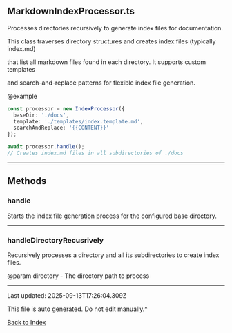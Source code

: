 ## MarkdownIndexProcessor.ts





 Processes directories recursively to generate index files for documentation.



 This class traverses directory structures and creates index files (typically index.md)

 that list all markdown files found in each directory. It supports custom templates

 and search-and-replace patterns for flexible index file generation.



 @example

 ```typescript
 const processor = new IndexProcessor({
   baseDir: './docs',
   template: './templates/index.template.md',
   searchAndReplace: '{{CONTENT}}'
 });

 await processor.handle();
 // Creates index.md files in all subdirectories of ./docs
 ```
 



---



## Methods



### **handle**

 Starts the index file generation process for the configured base directory.

 



---



### **handleDirectoryRecusrively**

 Recursively processes a directory and all its subdirectories to create index files.



 @param directory - The directory path to process

 



---



Last updated: 2025-09-13T17:26:04.309Z



This file is auto generated. Do not edit manually.*



[Back to Index](./index.md)